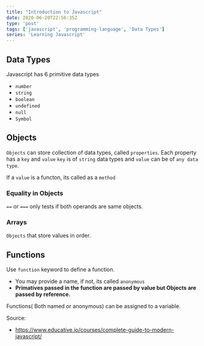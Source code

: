 ```yaml
---
title: "Introduction to Javascript"
date: 2020-06-20T22:56:35Z
type: 'post'
tags: ['javascript', 'programming-language', 'Data Types']
series: 'Learning Javascript'
---
```


## Data Types

Javascript has 6 primitive data types
- `number`
- `string`
- `boolean`
- `undefined`
- `null`
- `Symbol`


## Objects

`Objects` can store collection of data types, called `properties`.
Each property has a `key` and `value`
`key` is of `string` data types and `value` can be of `any data type`.

If a `value` is a functon, its called as a `method`

### Equality in Objects

`==` or `===` only tests if both operands are same objects. 

### Arrays

`Objects` that store values in order.


## Functions

Use `function` keyword to define a function. 
- You may provide a name, if not, its called `anonymous`
- **Primatives passed in the function are passed by value but Objects are passed by reference.**

Functions( Both named or anonymous) can be assigned to a variable.

Source: 
- https://www.educative.io/courses/complete-guide-to-modern-javascript/